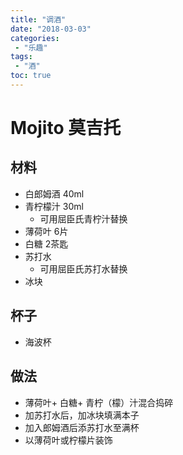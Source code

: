 ```yaml
---
title: "调酒"
date: "2018-03-03"
categories:
 - "乐趣"
tags:
 - "酒"
toc: true
---
```



# Mojito 莫吉托
## 材料
- 白郎姆酒     40ml
- 青柠檬汁     30ml
     - 可用屈臣氏青柠汁替换
- 薄荷叶     6片
- 白糖        2茶匙
- 苏打水
     - 可用屈臣氏苏打水替换
- 冰块

## 杯子
- 海波杯

## 做法
- 薄荷叶+ 白糖+ 青柠（檬）汁混合捣碎
- 加苏打水后，加冰块填满本子
- 加入郎姆酒后添苏打水至满杯
- 以薄荷叶或柠檬片装饰
